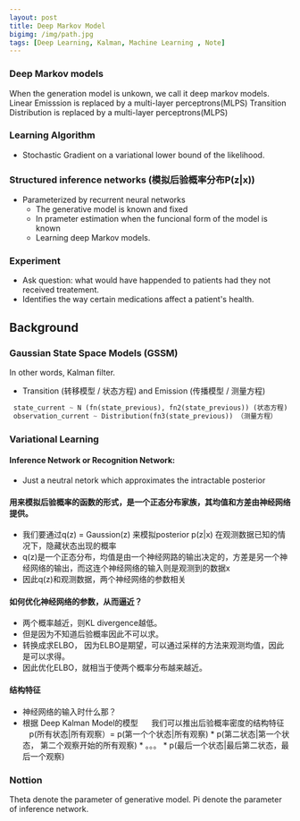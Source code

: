 ```yaml
---
layout: post
title: Deep Markov Model
bigimg: /img/path.jpg
tags: [Deep Learning, Kalman, Machine Learning , Note]
---
```

### Deep Markov models
When the generation model is unkown, we call it deep markov models.
Linear Emisssion is replaced by a multi-layer perceptrons(MLPS)
Transition Distribution is replaced by a multi-layer perceptrons(MLPS)

### Learning Algorithm
* Stochastic Gradient on a variational lower bound of the likelihood.

### Structured inference networks (模拟后验概率分布P(z|x))
* Parameterized by recurrent neural networks
  * The generative model is known and fixed
  * In prameter estimation when the funcional form of the model is known
  * Learning deep Markov models.
  
### Experiment 
* Ask question: what would have happended to patients had they not received treatement.
* Identifies the way certain medications affect a patient's health.


## Background
### Gaussian State Space Models (GSSM)
In other words, Kalman filter.
* Transition (转移模型 / 状态方程)  and Emission (传播模型 / 测量方程)
```python
 state_current ~ N (fn(state_previous), fn2(state_previous)) (状态方程)
 observation_current ~ Distribution(fn3(state_previous)) （测量方程）
```
### Variational Learning 
#### Inference Network or Recognition Network:
 * Just a neutral netork which approximates the intractable posterior
#### 用来模拟后验概率的函数的形式，是一个正态分布家族，其均值和方差由神经网络提供。
* 我们要通过q(z) = Gaussion(z) 来模拟posterior p(z|x) 在观测数据已知的情况下，隐藏状态出现的概率
* q(z)是一个正态分布，均值是由一个神经网路的输出决定的，方差是另一个神经网络的输出，而这连个神经网络的输入则是观测到的数据x
* 因此q(z)和观测数据，两个神经网络的参数相关
#### 如何优化神经网络的参数，从而逼近？
* 两个概率越近，则KL divergence越低。
* 但是因为不知道后验概率因此不可以求。
* 转换成求ELBO， 因为ELBO是期望，可以通过采样的方法来观测均值，因此是可以求得。
* 因此优化ELBO，就相当于使两个概率分布越来越近。

#### 结构特征
* 神经网络的输入时什么那？
* 根据 Deep Kalman Model的模型
      我们可以推出后验概率密度的结构特征
      p(所有状态|所有观察）= p(第一个个状态|所有观察) * p(第二状态|第一个状态， 第二个观察开始的所有观察) * 。。。 * p(最后一个状态|最后第二状态，最后一个观察)
### Nottion 
Theta denote the parameter of generative model.
Pi denote the parameter of inference network.
